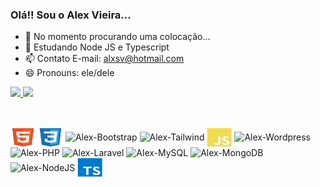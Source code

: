 ### Olá!! Sou o Alex Vieira...

- 🔭 No momento procurando uma colocação...
- 🌱 Estudando Node JS e Typescript
- 📫 Contato E-mail: alxsv@hotmail.com
- 😄 Pronouns: ele/dele

<div>
  <a href="https://github.com/alx-vieira/">
    <img height="180em" src="https://github-readme-stats.vercel.app/api?username=alx-vieira&repo=alx-vieira/README&show_icons=true&theme=dracula&include_all_commits=true&count_private=true"/>
  </a>
  <a href="https://github.com/alx-vieira/">
    <img height="180em" src="https://github-readme-stats.vercel.app/api/top-langs/?username=alx-vieira&layout=compact&langs_count=16&theme=dracula&show-icons=true"/>
  </a>
</div>

##
<div><br>
  <img align="center" alt="Alex-HTML" height="30" width="40" src="https://raw.githubusercontent.com/devicons/devicon/master/icons/html5/html5-original.svg">
  <img align="center" alt="Alex-CSS" height="30" width="40" src="https://raw.githubusercontent.com/devicons/devicon/master/icons/css3/css3-original.svg">  
  <img align="center" alt="Alex-Bootstrap" height="30" width="40" src="https://cdn.jsdelivr.net/gh/devicons/devicon/icons/bootstrap/bootstrap-original.svg" />
  <img align="center" alt="Alex-Tailwind" height="30" width="40" src="https://cdn.jsdelivr.net/gh/devicons/devicon/icons/tailwindcss/tailwindcss-original-wordmark.svg" />
  <img align="center" alt="Alex-Js" height="30" width="40" src="https://raw.githubusercontent.com/devicons/devicon/master/icons/javascript/javascript-plain.svg">
  <img align="center" alt="Alex-Wordpress" height="30" width="40" src="https://cdn.jsdelivr.net/gh/devicons/devicon/icons/wordpress/wordpress-original.svg" />
  <img align="center" alt="Alex-PHP" height="30" width="40" src="https://cdn.jsdelivr.net/gh/devicons/devicon/icons/php/php-original.svg" />
  <img align="center" alt="Alex-Laravel" height="30" width="40" src="https://cdn.jsdelivr.net/gh/devicons/devicon/icons/laravel/laravel-plain-wordmark.svg" />
  <img align="center" alt="Alex-MySQL" height="30" width="40" src="https://cdn.jsdelivr.net/gh/devicons/devicon/icons/mysql/mysql-original-wordmark.svg" />
  <img align="center" alt="Alex-MongoDB" height="30" width="40" src="https://cdn.jsdelivr.net/gh/devicons/devicon/icons/mongodb/mongodb-original.svg" />
  <img align="center" alt="Alex-NodeJS" height="30" width="40" src="https://cdn.jsdelivr.net/gh/devicons/devicon/icons/nodejs/nodejs-original.svg" />
  <img align="center" alt="Alex-Ts" height="30" width="40" src="https://raw.githubusercontent.com/devicons/devicon/master/icons/typescript/typescript-plain.svg">
</div>          

